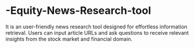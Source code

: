 # -Equity-News-Research-tool
It is an user-friendly news research tool designed for effortless information retrieval. Users can input article URLs and ask questions to receive relevant insights from the stock market and financial domain.
